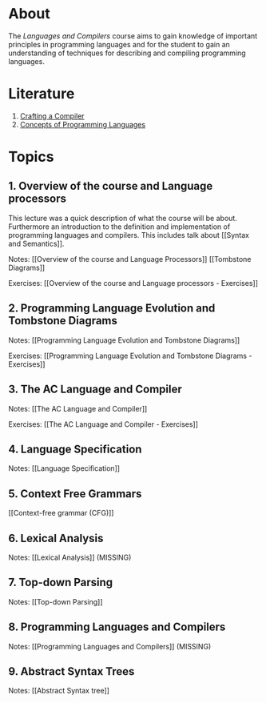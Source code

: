 ```toc
```

# About
The _Languages and Compilers_ course aims to gain knowledge of important principles in programming languages and for the student to gain an understanding of techniques for describing and compiling programming languages.

# Literature
1. [Crafting a Compiler](CraftingACompiler.pdf)
2. [Concepts of Programming Languages](ConceptsOfProgrammingLanguages.pdf)

# Topics

## 1. Overview of the course and Language processors
This lecture was a quick description of what the course will be about. Furthermore an introduction to the definition and implementation of programming languages and compilers. This includes talk about [[Syntax and Semantics]].

Notes: [[Overview of the course and Language Processors]]
		[[Tombstone Diagrams]]

Exercises: [[Overview of the course and Language processors - Exercises]]


## 2. Programming Language Evolution and Tombstone Diagrams

Notes: [[Programming Language Evolution and Tombstone Diagrams]]

Exercises: [[Programming Language Evolution and Tombstone Diagrams - Exercises]]


## 3. The AC Language and Compiler

Notes: [[The AC Language and Compiler]]

Exercises: [[The AC Language and Compiler - Exercises]]

## 4. Language Specification

Notes: [[Language Specification]]

## 5. Context Free Grammars
[[Context-free grammar (CFG)]]

## 6. Lexical Analysis
Notes: [[Lexical Analysis]] (MISSING)

## 7. Top-down Parsing
Notes: [[Top-down Parsing]]

## 8. Programming Languages and Compilers
Notes: [[Programming Languages and Compilers]] (MISSING)

## 9. Abstract Syntax Trees
Notes: [[Abstract Syntax tree]]